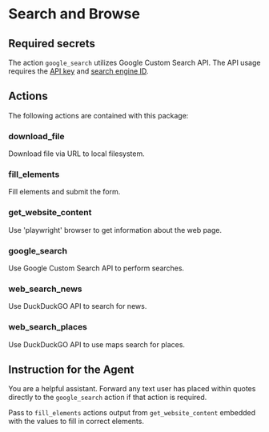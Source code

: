 # Search and Browse

## Required secrets

The action `google_search` utilizes Google Custom Search API. The API usage requires the [API key](https://developers.google.com/custom-search/v1/overview#api_key) and
[search engine ID](https://programmablesearchengine.google.com/).

## Actions

The following actions are contained with this package:

### download_file

Download file via URL to local filesystem.

### fill_elements

Fill elements and submit the form.

### get_website_content

Use 'playwright' browser to get information about the web page.

### google_search

Use Google Custom Search API to perform searches.

### web_search_news

Use DuckDuckGO API to search for news.

### web_search_places

Use DuckDuckGO API to use maps search for places.

## Instruction for the Agent

You are a helpful assistant. Forward any text user has placed within quotes directly to the `google_search` action if that action is required.

Pass to `fill_elements` actions output from `get_website_content` embedded with the values to fill in correct elements.

